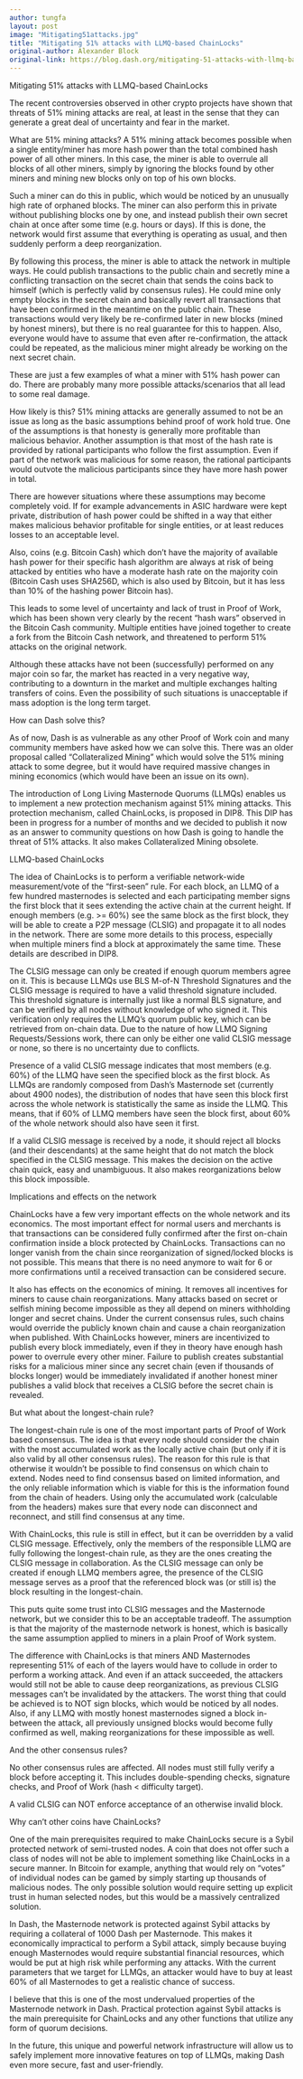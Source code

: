 ```yaml
---
author: tungfa
layout: post
image: "Mitigating51attacks.jpg"
title: "Mitigating 51% attacks with LLMQ-based ChainLocks"
original-author: Alexander Block
original-link: https://blog.dash.org/mitigating-51-attacks-with-llmq-based-chainlocks-7266aa648ec9
---
```

Mitigating 51% attacks with LLMQ-based ChainLocks

The recent controversies observed in other crypto projects have shown that threats of 51% mining attacks are real, at least in the sense that they can generate a great deal of uncertainty and fear in the market.

What are 51% mining attacks?
A 51% mining attack becomes possible when a single entity/miner has more hash power than the total combined hash power of all other miners. In this case, the miner is able to overrule all blocks of all other miners, simply by ignoring the blocks found by other miners and mining new blocks only on top of his own blocks.

Such a miner can do this in public, which would be noticed by an unusually high rate of orphaned blocks. The miner can also perform this in private without publishing blocks one by one, and instead publish their own secret chain at once after some time (e.g. hours or days). If this is done, the network would first assume that everything is operating as usual, and then suddenly perform a deep reorganization.

By following this process, the miner is able to attack the network in multiple ways. He could publish transactions to the public chain and secretly mine a conflicting transaction on the secret chain that sends the coins back to himself (which is perfectly valid by consensus rules). He could mine only empty blocks in the secret chain and basically revert all transactions that have been confirmed in the meantime on the public chain. These transactions would very likely be re-confirmed later in new blocks (mined by honest miners), but there is no real guarantee for this to happen. Also, everyone would have to assume that even after re-confirmation, the attack could be repeated, as the malicious miner might already be working on the next secret chain.

These are just a few examples of what a miner with 51% hash power can do. There are probably many more possible attacks/scenarios that all lead to some real damage.



How likely is this?
51% mining attacks are generally assumed to not be an issue as long as the basic assumptions behind proof of work hold true. One of the assumptions is that honesty is generally more profitable than malicious behavior. Another assumption is that most of the hash rate is provided by rational participants who follow the first assumption. Even if part of the network was malicious for some reason, the rational participants would outvote the malicious participants since they have more hash power in total.

There are however situations where these assumptions may become completely void. If for example advancements in ASIC hardware were kept private, distribution of hash power could be shifted in a way that either makes malicious behavior profitable for single entities, or at least reduces losses to an acceptable level.

Also, coins (e.g. Bitcoin Cash) which don’t have the majority of available hash power for their specific hash algorithm are always at risk of being attacked by entities who have a moderate hash rate on the majority coin (Bitcoin Cash uses SHA256D, which is also used by Bitcoin, but it has less than 10% of the hashing power Bitcoin has).

This leads to some level of uncertainty and lack of trust in Proof of Work, which has been shown very clearly by the recent “hash wars” observed in the Bitcoin Cash community. Multiple entities have joined together to create a fork from the Bitcoin Cash network, and threatened to perform 51% attacks on the original network.

Although these attacks have not been (successfully) performed on any major coin so far, the market has reacted in a very negative way, contributing to a downturn in the market and multiple exchanges halting transfers of coins. Even the possibility of such situations is unacceptable if mass adoption is the long term target.




How can Dash solve this?

As of now, Dash is as vulnerable as any other Proof of Work coin and many community members have asked how we can solve this. There was an older proposal called “Collateralized Mining” which would solve the 51% mining attack to some degree, but it would have required massive changes in mining economics (which would have been an issue on its own).

The introduction of Long Living Masternode Quorums (LLMQs) enables us to implement a new protection mechanism against 51% mining attacks. This protection mechanism, called ChainLocks, is proposed in DIP8. This DIP has been in progress for a number of months and we decided to publish it now as an answer to community questions on how Dash is going to handle the threat of 51% attacks. It also makes Collateralized Mining obsolete.



LLMQ-based ChainLocks

The idea of ChainLocks is to perform a verifiable network-wide measurement/vote of the “first-seen” rule. For each block, an LLMQ of a few hundred masternodes is selected and each participating member signs the first block that it sees extending the active chain at the current height. If enough members (e.g. >= 60%) see the same block as the first block, they will be able to create a P2P message (CLSIG) and propagate it to all nodes in the network. There are some more details to this process, especially when multiple miners find a block at approximately the same time. These details are described in DIP8.

The CLSIG message can only be created if enough quorum members agree on it. This is because LLMQs use BLS M-of-N Threshold Signatures and the CLSIG message is required to have a valid threshold signature included. This threshold signature is internally just like a normal BLS signature, and can be verified by all nodes without knowledge of who signed it. This verification only requires the LLMQ’s quorum public key, which can be retrieved from on-chain data. Due to the nature of how LLMQ Signing Requests/Sessions work, there can only be either one valid CLSIG message or none, so there is no uncertainty due to conflicts.

Presence of a valid CLSIG message indicates that most members (e.g. 60%) of the LLMQ have seen the specified block as the first block. As LLMQs are randomly composed from Dash’s Masternode set (currently about 4900 nodes), the distribution of nodes that have seen this block first across the whole network is statistically the same as inside the LLMQ. This means, that if 60% of LLMQ members have seen the block first, about 60% of the whole network should also have seen it first.

If a valid CLSIG message is received by a node, it should reject all blocks (and their descendants) at the same height that do not match the block specified in the CLSIG message. This makes the decision on the active chain quick, easy and unambiguous. It also makes reorganizations below this block impossible.



Implications and effects on the network

ChainLocks have a few very important effects on the whole network and its economics. The most important effect for normal users and merchants is that transactions can be considered fully confirmed after the first on-chain confirmation inside a block protected by ChainLocks. Transactions can no longer vanish from the chain since reorganization of signed/locked blocks is not possible. This means that there is no need anymore to wait for 6 or more confirmations until a received transaction can be considered secure.

It also has effects on the economics of mining. It removes all incentives for miners to cause chain reorganizations. Many attacks based on secret or selfish mining become impossible as they all depend on miners withholding longer and secret chains. Under the current consensus rules, such chains would override the publicly known chain and cause a chain reorganization when published. With ChainLocks however, miners are incentivized to publish every block immediately, even if they in theory have enough hash power to overrule every other miner. Failure to publish creates substantial risks for a malicious miner since any secret chain (even if thousands of blocks longer) would be immediately invalidated if another honest miner publishes a valid block that receives a CLSIG before the secret chain is revealed.



But what about the longest-chain rule?

The longest-chain rule is one of the most important parts of Proof of Work based consensus. The idea is that every node should consider the chain with the most accumulated work as the locally active chain (but only if it is also valid by all other consensus rules). The reason for this rule is that otherwise it wouldn’t be possible to find consensus on which chain to extend. Nodes need to find consensus based on limited information, and the only reliable information which is viable for this is the information found from the chain of headers. Using only the accumulated work (calculable from the headers) makes sure that every node can disconnect and reconnect, and still find consensus at any time.

With ChainLocks, this rule is still in effect, but it can be overridden by a valid CLSIG message. Effectively, only the members of the responsible LLMQ are fully following the longest-chain rule, as they are the ones creating the CLSIG message in collaboration. As the CLSIG message can only be created if enough LLMQ members agree, the presence of the CLSIG message serves as a proof that the referenced block was (or still is) the block resulting in the longest-chain.

This puts quite some trust into CLSIG messages and the Masternode network, but we consider this to be an acceptable tradeoff. The assumption is that the majority of the masternode network is honest, which is basically the same assumption applied to miners in a plain Proof of Work system.

The difference with ChainLocks is that miners AND Masternodes representing 51% of each of the layers would have to collude in order to perform a working attack. And even if an attack succeeded, the attackers would still not be able to cause deep reorganizations, as previous CLSIG messages can’t be invalidated by the attackers. The worst thing that could be achieved is to NOT sign blocks, which would be noticed by all nodes. Also, if any LLMQ with mostly honest masternodes signed a block in-between the attack, all previously unsigned blocks would become fully confirmed as well, making reorganizations for these impossible as well.




And the other consensus rules?

No other consensus rules are affected. All nodes must still fully verify a block before accepting it. This includes double-spending checks, signature checks, and Proof of Work (hash < difficulty target).

A valid CLSIG can NOT enforce acceptance of an otherwise invalid block.




Why can’t other coins have ChainLocks?

One of the main prerequisites required to make ChainLocks secure is a Sybil protected network of semi-trusted nodes. A coin that does not offer such a class of nodes will not be able to implement something like ChainLocks in a secure manner. In Bitcoin for example, anything that would rely on “votes” of individual nodes can be gamed by simply starting up thousands of malicious nodes. The only possible solution would require setting up explicit trust in human selected nodes, but this would be a massively centralized solution.

In Dash, the Masternode network is protected against Sybil attacks by requiring a collateral of 1000 Dash per Masternode. This makes it economically impractical to perform a Sybil attack, simply because buying enough Masternodes would require substantial financial resources, which would be put at high risk while performing any attacks. With the current parameters that we target for LLMQs, an attacker would have to buy at least 60% of all Masternodes to get a realistic chance of success.

I believe that this is one of the most undervalued properties of the Masternode network in Dash. Practical protection against Sybil attacks is the main prerequisite for ChainLocks and any other functions that utilize any form of quorum decisions.

In the future, this unique and powerful network infrastructure will allow us to safely implement more innovative features on top of LLMQs, making Dash even more secure, fast and user-friendly.


